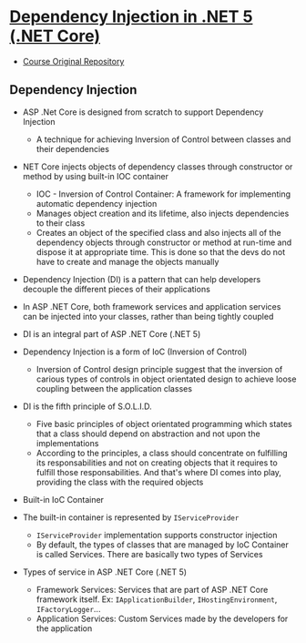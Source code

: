 # [Dependency Injection in .NET 5 (.NET Core)](https://www.udemy.com/course/dependency-injection-in-net-5-net-core)

- [Course Original Repository](https://github.com/bhrugen/WazeCredit)

## Dependency Injection ##

- ASP .Net Core is designed from scratch to support Dependency Injection
  - A technique for achieving Inversion of Control between classes and their dependencies

- NET Core injects objects of dependency classes through constructor or method
  by using built-in IOC container
  - IOC - Inversion of Control Container: A framework for implementing automatic
    dependency injection
  - Manages object creation and its lifetime, also injects dependencies to their class
  - Creates an object of the specified class and also injects all of the
    dependency objects through constructor or method at run-time and dispose it
    at appropriate time. This is done so that the devs do not have to create and
    manage the objects manually

- Dependency Injection (DI) is a pattern that can help developers decouple the
  different pieces of their applications

- In ASP .NET Core, both framework services and application services can be
  injected into your classes, rather than being tightly coupled

- DI is an integral part of ASP .NET Core (.NET 5)

- Dependency Injection is a form of IoC (Inversion of Control)
  - Inversion of Control design principle suggest that the inversion of carious
    types of controls in object orientated design to achieve loose coupling
    between the application classes

- DI is the fifth principle of S.O.L.I.D.
    - Five basic principles of object orientated programming which states that a
      class should depend on abstraction and not upon the implementations
    - According to the principles, a class should concentrate on fulfilling its
      responsabilities and not on creating objects that it requires to fulfill
      those responsabilities. And that's where DI comes into play, providing the
      class with the required objects

- Built-in IoC Container
- The built-in container is represented by `IServiceProvider`
  - `IServiceProvider` implementation supports constructor injection
  - By default, the types of classes that are managed by IoC Container is called
    Services. There are basically two types of Services
- Types of service in ASP .NET Core (.NET 5)
  - Framework Services: Services that are part of ASP .NET Core framework
    itself. Ex: `IApplicationBuilder`, `IHostingEnvironment`, `IFactoryLogger`...
  - Application Services: Custom Services made by the developers for the application
